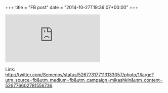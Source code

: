 +++
title = "FB post"
date = "2014-10-27T19:36:07+00:00"
+++



![Photo](https://external.xx.fbcdn.net/safe_image.php?d=AQB9VJwXGGFHeUaN&w=130&h=130&url=https%3A%2F%2Fpbs.twimg.com%2Fmedia%2FB095ZwLCEAAp-2w.jpg&cfs=1&_nc_hash=AQB7bdoUaKX0kb3q)


Link: http://twitter.com/Semenov/status/526773177113133057/photo/1/large?utm_source=fb&utm_medium=fb&utm_campaign=mikashkin&utm_content=526776602781556736
